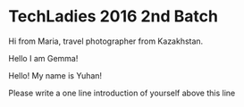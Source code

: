 # TechLadies 2016 2nd Batch

Hi from Maria, travel photographer from Kazakhstan.

Hello I am Gemma!

Hello! My name is Yuhan!

Please write a one line introduction of yourself above this line

